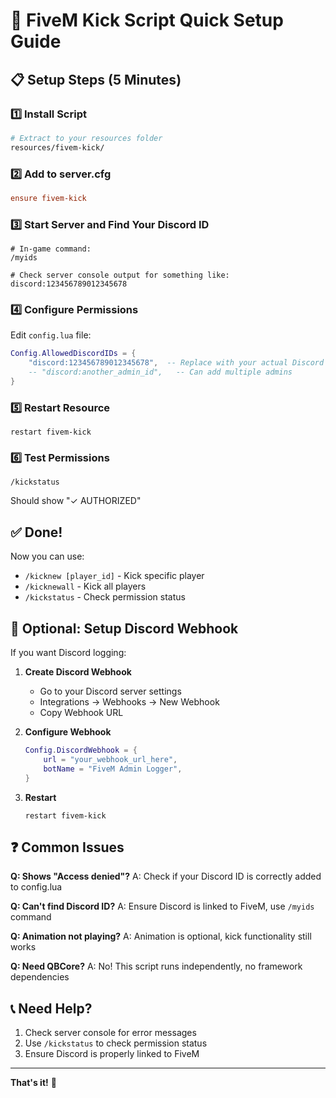 # 🚀 FiveM Kick Script Quick Setup Guide

## 📋 Setup Steps (5 Minutes)

### 1️⃣ Install Script
```bash
# Extract to your resources folder
resources/fivem-kick/
```

### 2️⃣ Add to server.cfg
```cfg
ensure fivem-kick
```

### 3️⃣ Start Server and Find Your Discord ID
```
# In-game command:
/myids

# Check server console output for something like:
discord:123456789012345678
```

### 4️⃣ Configure Permissions
Edit `config.lua` file:
```lua
Config.AllowedDiscordIDs = {
    "discord:123456789012345678",  -- Replace with your actual Discord ID
    -- "discord:another_admin_id",   -- Can add multiple admins
}
```

### 5️⃣ Restart Resource
```
restart fivem-kick
```

### 6️⃣ Test Permissions
```
/kickstatus
```
Should show "✓ AUTHORIZED"

## ✅ Done!

Now you can use:
- `/kicknew [player_id]` - Kick specific player
- `/kicknewall` - Kick all players
- `/kickstatus` - Check permission status

## 🔧 Optional: Setup Discord Webhook

If you want Discord logging:

1. **Create Discord Webhook**
   - Go to your Discord server settings
   - Integrations → Webhooks → New Webhook
   - Copy Webhook URL

2. **Configure Webhook**
   ```lua
   Config.DiscordWebhook = {
       url = "your_webhook_url_here",
       botName = "FiveM Admin Logger",
   }
   ```

3. **Restart**
   ```
   restart fivem-kick
   ```

## ❓ Common Issues

**Q: Shows "Access denied"?**
A: Check if your Discord ID is correctly added to config.lua

**Q: Can't find Discord ID?**
A: Ensure Discord is linked to FiveM, use `/myids` command

**Q: Animation not playing?**
A: Animation is optional, kick functionality still works

**Q: Need QBCore?**
A: No! This script runs independently, no framework dependencies

## 📞 Need Help?

1. Check server console for error messages
2. Use `/kickstatus` to check permission status
3. Ensure Discord is properly linked to FiveM

---

**That's it!** 🎉